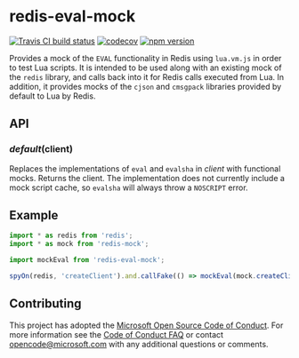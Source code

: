 # redis-eval-mock

[![Travis CI build status](https://travis-ci.org/plsmphnx/redis-eval-mock.svg?branch=master)](https://travis-ci.org/plsmphnx/redis-eval-mock)
[![codecov](https://codecov.io/gh/plsmphnx/redis-eval-mock/branch/master/graph/badge.svg)](https://codecov.io/gh/plsmphnx/redis-eval-mock)
[![npm version](https://img.shields.io/npm/v/redis-eval-mock.svg)](https://npmjs.org/package/redis-eval-mock)

Provides a mock of the `EVAL` functionality in Redis using `lua.vm.js` in order
to test Lua scripts. It is intended to be used along with an existing mock of
the `redis` library, and calls back into it for Redis calls executed from Lua.
In addition, it provides mocks of the `cjson` and `cmsgpack` libraries provided
by default to Lua by Redis.

## API

### _default_(client)

Replaces the implementations of `eval` and `evalsha` in _client_ with functional
mocks. Returns the client. The implementation does not currently include a mock
script cache, so `evalsha` will always throw a `NOSCRIPT` error.

## Example

```ts
import * as redis from 'redis';
import * as mock from 'redis-mock';

import mockEval from 'redis-eval-mock';

spyOn(redis, 'createClient').and.callFake(() => mockEval(mock.createClient()));
```

## Contributing

This project has adopted the
[Microsoft Open Source Code of Conduct](https://opensource.microsoft.com/codeofconduct/).
For more information see the
[Code of Conduct FAQ](https://opensource.microsoft.com/codeofconduct/faq/) or
contact [opencode@microsoft.com](mailto:opencode@microsoft.com) with any
additional questions or comments.
